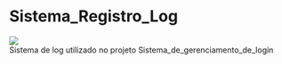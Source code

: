 # Sistema_Registro_Log
[![](https://jitpack.io/v/yvesls/Sistema_Registro_Log.svg)](https://jitpack.io/#yvesls/Sistema_Registro_Log)<br>
Sistema de log utilizado no projeto Sistema_de_gerenciamento_de_login
